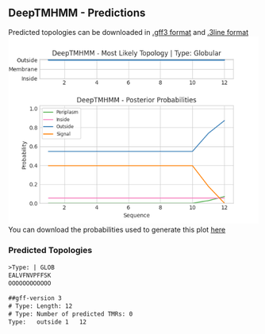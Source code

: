 ## DeepTMHMM - Predictions
Predicted topologies can be downloaded in [.gff3 format](TMRs.gff3) and [.3line format](predicted_topologies.3line)
![picture](plot.png)
You can download the probabilities used to generate this plot [here](Type:_probs.csv)
### Predicted Topologies
```
>Type: | GLOB
EALVFNVPFFSK
OOOOOOOOOOOO

```


```
##gff-version 3
# Type: Length: 12
# Type: Number of predicted TMRs: 0
Type:	outside	1	12				

```
